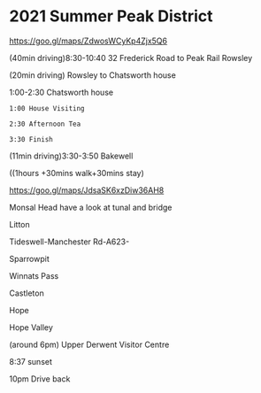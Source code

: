 # 2021 Summer Peak District

https://goo.gl/maps/ZdwosWCyKp4Zjx5Q6

(40min driving)8:30-10:40 32 Frederick Road to Peak Rail Rowsley 

(20min driving) Rowsley to Chatsworth house

1:00-2:30 Chatsworth house

	1:00 House Visiting
    
	2:30 Afternoon Tea
    
	3:30 Finish
    
(11min driving)3:30-3:50 Bakewell 

((1hours +30mins walk+30mins stay) 

https://goo.gl/maps/JdsaSK6xzDiw36AH8

Monsal Head have a look at tunal and bridge

Litton

Tideswell-Manchester Rd-A623-

Sparrowpit

Winnats Pass

Castleton

Hope

Hope Valley

(around 6pm) Upper Derwent Visitor Centre

8:37 sunset

10pm Drive back
